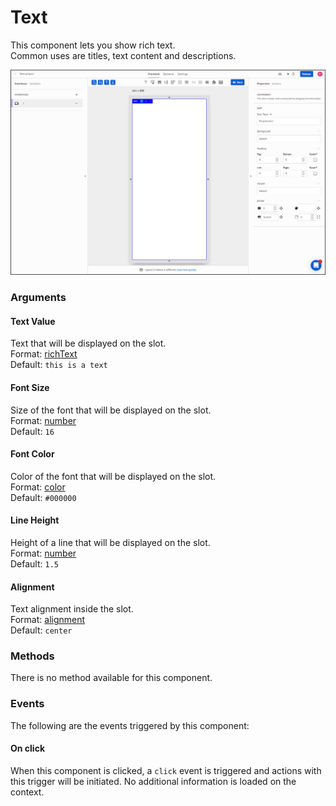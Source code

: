 # Text

This component lets you show rich text.   
Common uses are titles, text content and descriptions.

![](../../../.gitbook/assets/text.gif)

### Arguments

#### Text Value

Text that will be displayed on the slot.  
Format: [richText](https://docs.abstra.app/docs/projects/front-end/arguments/argument-types#richtext)  
Default: `this is a text`

#### Font Size

Size of the font that will be displayed on the slot.  
Format: [number](https://docs.abstra.app/docs/projects/front-end/arguments/argument-types#number)  
Default: `16`

#### Font Color

Color of the font that will be displayed on the slot.  
Format: [color](https://docs.abstra.app/docs/projects/front-end/arguments/argument-types#color)  
Default: `#000000`

#### Line Height

Height of a line that will be displayed on the slot.  
Format: [number](https://docs.abstra.app/docs/projects/front-end/arguments/argument-types#number)  
Default: `1.5`

#### Alignment

Text alignment inside the slot.  
Format: [alignment](https://docs.abstra.app/docs/projects/front-end/arguments/argument-types#alignment)  
Default: `center`

### Methods

There is no method available for this component.

### Events

The following are the events triggered by this component:

#### On click

When this component is clicked, a `click` event is triggered and actions with this trigger will be initiated. No additional information is loaded on the context.

